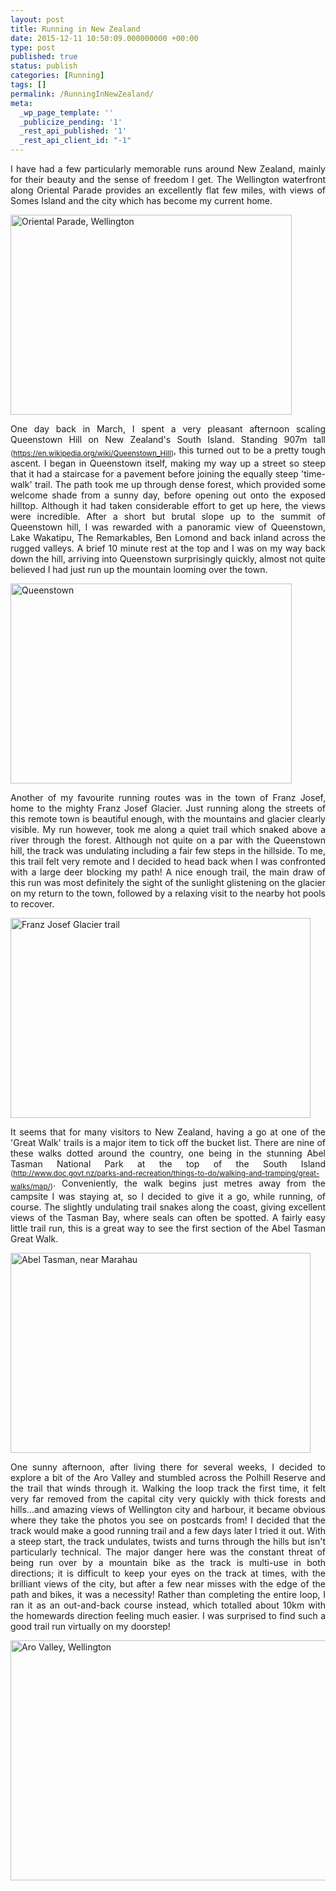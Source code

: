 ```yaml
---
layout: post
title: Running in New Zealand
date: 2015-12-11 10:50:09.000000000 +00:00
type: post
published: true
status: publish
categories: [Running]
tags: []
permalink: /RunningInNewZealand/
meta:
  _wp_page_template: ''
  _publicize_pending: '1'
  _rest_api_published: '1'
  _rest_api_client_id: "-1"
---
```

<p class="western" align="JUSTIFY">I have had a few particularly memorable runs around New Zealand, mainly for their beauty and the sense of freedom I get. The Wellington waterfront along Oriental Parade provides an excellently flat few miles, with views of Somes Island and the city which has become my current home.</p>

<img src="{{ site.baseurl }}/assets/OrientalP.jpeg" alt="Oriental Parade, Wellington" width="450" height="320" class="img-rounded"/>

<p class="western" align="JUSTIFY">One day back in March, I spent a very pleasant afternoon scaling Queenstown Hill on New Zealand's South Island. Standing 907m tall <sub>(<a href="https://en.wikipedia.org/wiki/Queenstown_Hill">https://en.wikipedia.org/wiki/Queenstown_Hill</a>)</sub>, this turned out to be a pretty tough ascent. I began in Queenstown itself, making my way up a street so steep that it had a staircase for a pavement before joining the equally steep 'time-walk' trail. The path took me up through dense forest, which provided some welcome shade from a sunny day, before opening out onto the exposed hilltop. Although it had taken considerable effort to get up here, the views were incredible. After a short but brutal slope up to the summit of Queenstown hill, I was rewarded with a panoramic view of Queenstown, Lake Wakatipu, The Remarkables, Ben Lomond and back inland across the rugged valleys. A brief 10 minute rest at the top and I was on my way back down the hill, arriving into Queenstown surprisingly quickly, almost not quite believed I had just run up the mountain looming over the town.</p>

<img src="{{ site.baseurl }}/assets/Queenstown.jpeg" alt="Queenstown" width="450" height="320" class="img-rounded"/>

<p class="western" align="JUSTIFY">Another of my favourite running routes was in the town of Franz Josef, home to the mighty Franz Josef Glacier. Just running along the streets of this remote town is beautiful enough, with the mountains and glacier clearly visible. My run however, took me along a quiet trail which snaked above a river through the forest. Although not quite on a par with the Queenstown hill, the track was undulating including a fair few steps in the hillside. To me, this trail felt very remote and I decided to head back when I was confronted with a large deer blocking my path! A nice enough trail, the main draw of this run was most definitely the sight of the sunlight glistening on the glacier on my return to the town, followed by a relaxing visit to the nearby hot pools to recover.</p>

<img src="{{ site.baseurl }}/assets/FranzJosef.jpeg" alt="Franz Josef Glacier trail" width="480" height="320" class="img-rounded"/>

<p class="western" align="JUSTIFY">It seems that for many visitors to New Zealand, having a go at one of the 'Great Walk' trails is a major item to tick off the bucket list. There are nine of these walks dotted around the country, one being in the stunning Abel Tasman National Park at the top of the South Island <sub>(<a href="http://www.doc.govt.nz/parks-and-recreation/things-to-do/walking-and-tramping/great-walks/map/">http://www.doc.govt.nz/parks-and-recreation/things-to-do/walking-and-tramping/great-walks/map/</a>)</sub>. Conveniently, the walk begins just metres away from the campsite I was staying at, so I decided to give it a go, while running, of course. The slightly undulating trail snakes along the coast, giving excellent views of the Tasman Bay, where seals can often be spotted. A fairly easy little trail run, this is a great way to see the first section of the Abel Tasman Great Walk.</p>

<img src="{{ site.baseurl }}/assets/Marahau.jpeg" alt="Abel Tasman, near Marahau" width="480" height="320" class="img-rounded"/>

<p class="western" align="JUSTIFY">One sunny afternoon, after living there for several weeks, I decided to explore a bit of the Aro Valley and stumbled across the Polhill Reserve and the trail that winds through it. Walking the loop track the first time, it felt very far removed from the capital city very quickly with thick forests and hills...and amazing views of Wellington city and harbour, it became obvious where they take the photos you see on postcards from! I decided that the track would make a good running trail and a few days later I tried it out. With a steep start, the track undulates, twists and turns through the hills but isn't particularly technical. The major danger here was the constant threat of being run over by a mountain bike as the track is multi-use in both directions; it is difficult to keep your eyes on the track at times, with the brilliant views of the city, but after a few near misses with the edge of the path and bikes, it was a necessity! Rather than completing the entire loop, I ran it as an out-and-back course instead, which totalled about 10km with the homewards direction feeling much easier. I was surprised to find such a good trail run virtually on my doorstep!</p>

<img src="{{ site.baseurl }}/assets/AroValley.jpeg" alt="Aro Valley, Wellington" width="512" height="384" class="img-rounded"/>
